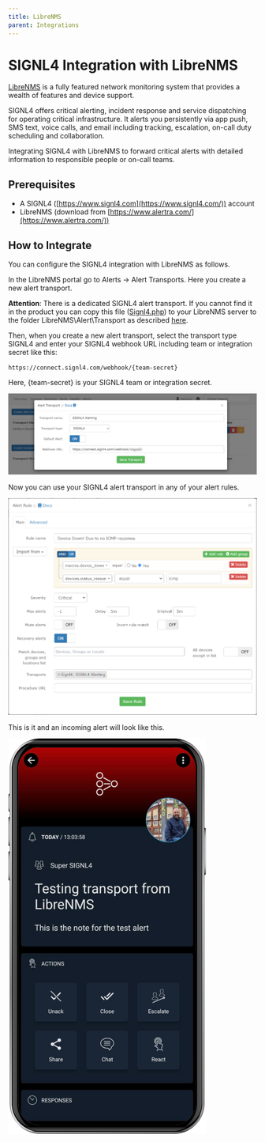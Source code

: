 ```yaml
---
title: LibreNMS
parent: Integrations
---
```


# SIGNL4 Integration with LibreNMS

[LibreNMS](https://www.librenms.org/) is a fully featured network monitoring system that provides a wealth of features and device support.

SIGNL4 offers critical alerting, incident response and service dispatching for operating critical infrastructure. It alerts you persistently via app push, SMS text, voice calls, and email including tracking, escalation, on-call duty scheduling and collaboration.

Integrating SIGNL4 with LibreNMS to forward critical alerts with detailed information to responsible people or on-call teams.

## Prerequisites

- A SIGNL4 ([https://www.signl4.com](https://www.signl4.com/)) account
- LibreNMS (download from [https://www.alertra.com/](https://www.alertra.com/))

## How to Integrate

You can configure the SIGNL4 integration with LibreNMS as follows.

In the LibreNMS portal go to Alerts -> Alert Transports. Here you create a new alert transport.

**Attention**: There is a dedicated SIGNL4 alert transport. If you cannot find it in the product you can copy this file ([Signl4.php](Signl4.php)) to your LibreNMS server to the folder LibreNMS\Alert\Transport as described [here](https://docs.librenms.org/Alerting/Creating-Transport/).

Then, when you create a new alert transport, select the transport type SIGNL4 and enter your SIGNL4 webhook URL including team or integration secret like this:

```
https://connect.signl4.com/webhook/{team-secret}
```
Here, {team-secret} is your SIGNL4 team or integration secret.

![LibreNMS Alert Transport](librenms-alert-transport.png)

Now you can use your SIGNL4 alert transport in any of your alert rules.

![LibreNMS Alert Rule](librenms-alert-rule.png)

This is it and an incoming alert will look like this.

![LibreNMS Alert in SIGNL4](signl4-librenms.png)

